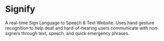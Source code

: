 # Signify
A real-time Sign Language to Speech &amp; Text Website. Uses hand gesture recognition to help deaf and hard-of-hearing users communicate with non-signers through text, speech, and quick emergency phrases.
